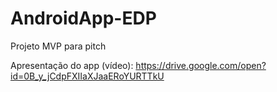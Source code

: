 # AndroidApp-EDP
Projeto MVP para pitch

Apresentação do app (vídeo): 
https://drive.google.com/open?id=0B_y_jCdpFXIIaXJaaERoYURTTkU
